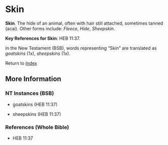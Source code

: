 # Skin
**Skin**. 
The hide of an animal, often with hair still attached, sometimes tanned (acai). 
Other forms include: 
*Fleece*, *Hide*, *Sheepskin*. 


**Key References for Skin**: 
HEB 11:37. 




In the New Testament (BSB), words representing “Skin” are translated as 
*goatskins* (1x), *sheepskins* (1x). 


Return to [Index](00-Index.md)

## More Information

### NT Instances (BSB)

* goatskins (HEB 11:37)

* sheepskins (HEB 11:37)



### References (Whole Bible)

* HEB 11:37



